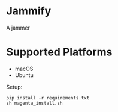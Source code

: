 # Jammify

A jammer 

# Supported Platforms
- macOS
- Ubuntu

Setup:

```
pip install -r requirements.txt
sh magenta_install.sh
```
